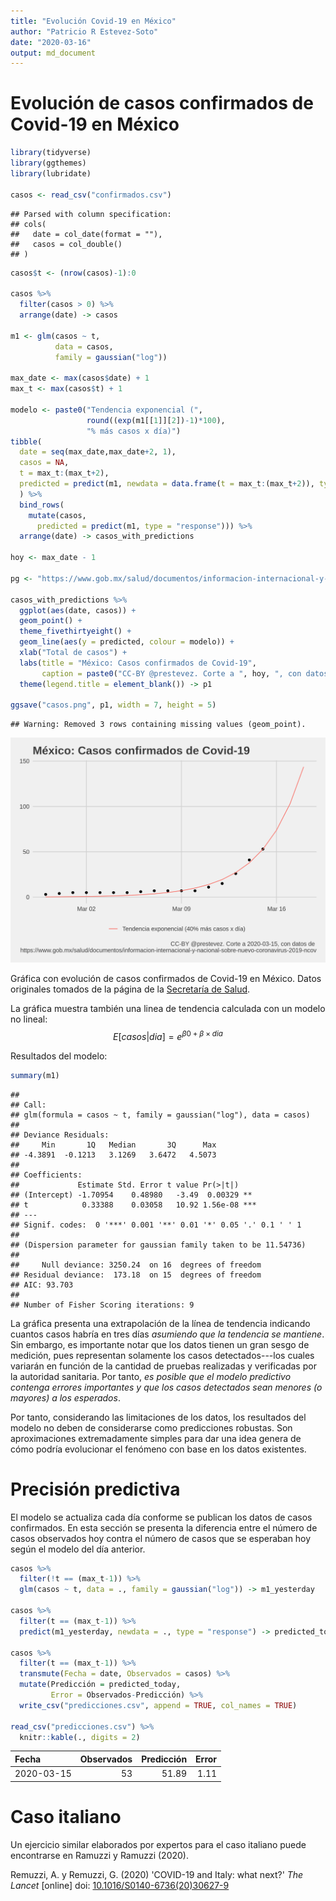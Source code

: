 ```yaml
---
title: "Evolución Covid-19 en México"
author: "Patricio R Estevez-Soto"
date: "2020-03-16"
output: md_document
---
```


# Evolución de casos confirmados de Covid-19 en México


```r
library(tidyverse)
library(ggthemes)
library(lubridate)

casos <- read_csv("confirmados.csv")
```

```
## Parsed with column specification:
## cols(
##   date = col_date(format = ""),
##   casos = col_double()
## )
```

```r
casos$t <- (nrow(casos)-1):0

casos %>%
  filter(casos > 0) %>%
  arrange(date) -> casos

m1 <- glm(casos ~ t, 
          data = casos,
          family = gaussian("log"))

max_date <- max(casos$date) + 1
max_t <- max(casos$t) + 1

modelo <- paste0("Tendencia exponencial (",
                 round((exp(m1[[1]][2])-1)*100),
                 "% más casos x día)")
tibble(
  date = seq(max_date,max_date+2, 1),
  casos = NA,
  t = max_t:(max_t+2),
  predicted = predict(m1, newdata = data.frame(t = max_t:(max_t+2)), type = "response")
  ) %>%
  bind_rows(
    mutate(casos,
      predicted = predict(m1, type = "response"))) %>%
  arrange(date) -> casos_with_predictions

hoy <- max_date - 1

pg <- "https://www.gob.mx/salud/documentos/informacion-internacional-y-nacional-sobre-nuevo-coronavirus-2019-ncov"

casos_with_predictions %>%
  ggplot(aes(date, casos)) + 
  geom_point() +
  theme_fivethirtyeight() +
  geom_line(aes(y = predicted, colour = modelo)) +
  xlab("Total de casos") + 
  labs(title = "México: Casos confirmados de Covid-19",
       caption = paste0("CC-BY @prestevez. Corte a ", hoy, ", con datos de \n", pg)) +
  theme(legend.title = element_blank()) -> p1

ggsave("casos.png", p1, width = 7, height = 5)
```

```
## Warning: Removed 3 rows containing missing values (geom_point).
```


![](casos.png)

Gráfica con evolución de casos confirmados de Covid-19 en México. Datos originales tomados de la página de la [Secretaría de Salud](https://www.gob.mx/salud/documentos/informacion-internacional-y-nacional-sobre-nuevo-coronavirus-2019-ncov). 

La gráfica muestra también una linea de tendencia calculada con un modelo no lineal:
$$
E[casos | dia] = e^{\beta0 + \beta \times dia}
$$

Resultados del modelo:


```r
summary(m1)
```

```
## 
## Call:
## glm(formula = casos ~ t, family = gaussian("log"), data = casos)
## 
## Deviance Residuals: 
##     Min       1Q   Median       3Q      Max  
## -4.3891  -0.1213   3.1269   3.6472   4.5073  
## 
## Coefficients:
##             Estimate Std. Error t value Pr(>|t|)    
## (Intercept) -1.70954    0.48980   -3.49  0.00329 ** 
## t            0.33388    0.03058   10.92 1.56e-08 ***
## ---
## Signif. codes:  0 '***' 0.001 '**' 0.01 '*' 0.05 '.' 0.1 ' ' 1
## 
## (Dispersion parameter for gaussian family taken to be 11.54736)
## 
##     Null deviance: 3250.24  on 16  degrees of freedom
## Residual deviance:  173.18  on 15  degrees of freedom
## AIC: 93.703
## 
## Number of Fisher Scoring iterations: 9
```

La gráfica presenta una extrapolación de la línea de tendencia indicando cuantos casos habría en tres días *asumiendo que la tendencia se mantiene*. Sin embargo, es importante notar que los datos tienen un gran sesgo de medición, pues representan solamente los casos detectados---los cuales variarán en función de la cantidad de pruebas realizadas y verificadas por la autoridad sanitaria. Por tanto, *es posible que el modelo predictivo contenga errores importantes y que los casos detectados sean menores (o mayores) a los esperados*.

Por tanto, considerando las limitaciones de los datos, los resultados del modelo no deben de considerarse como predicciones robustas. Son aproximaciones extremadamente simples para dar una idea genera de cómo podría evolucionar el fenómeno con base en los datos existentes.

# Precisión predictiva

El modelo se actualiza cada día conforme se publican los datos de casos confirmados. En esta sección se presenta la diferencia entre el número de casos observados hoy contra el número de casos que se esperaban hoy según el modelo del día anterior.


```r
casos %>%
  filter(!t == (max_t-1)) %>%
  glm(casos ~ t, data = ., family = gaussian("log")) -> m1_yesterday

casos %>%
  filter(t == (max_t-1)) %>%
  predict(m1_yesterday, newdata = ., type = "response") -> predicted_today
  
casos %>%
  filter(t == (max_t-1)) %>%
  transmute(Fecha = date, Observados = casos) %>%
  mutate(Predicción = predicted_today,
         Error = Observados-Predicción) %>%
  write_csv("predicciones.csv", append = TRUE, col_names = TRUE)

read_csv("predicciones.csv") %>%
  knitr::kable(., digits = 2)
```



|Fecha      | Observados| Predicción| Error|
|:----------|----------:|----------:|-----:|
|2020-03-15 |         53|      51.89|  1.11|

# Caso italiano

Un ejercicio similar elaborados por expertos para el caso italiano puede encontrarse en Ramuzzi y Ramuzzi (2020).

Remuzzi, A. y Remuzzi, G. (2020) 'COVID-19 and Italy: what next?' *The Lancet* [online] doi: [10.1016/S0140-6736(20)30627-9](https://doi.org/10.1016/S0140-6736(20)30627-9)




